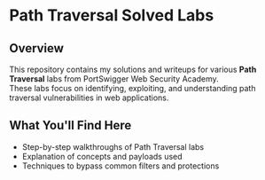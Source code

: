# Path Traversal Solved Labs

## Overview

This repository contains my solutions and writeups for various **Path Traversal** labs from PortSwigger Web Security Academy.  
These labs focus on identifying, exploiting, and understanding path traversal vulnerabilities in web applications.

## What You'll Find Here

- Step-by-step walkthroughs of Path Traversal labs  
- Explanation of concepts and payloads used  
- Techniques to bypass common filters and protections  

